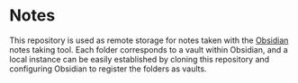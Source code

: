 # Notes

This repository is used as remote storage for notes taken with the [Obsidian](https://obsidian.md/) notes taking tool. Each folder corresponds to a vault within Obsidian, and a local instance can be easily established by cloning this repository and configuring Obsidian to register the folders as vaults.
